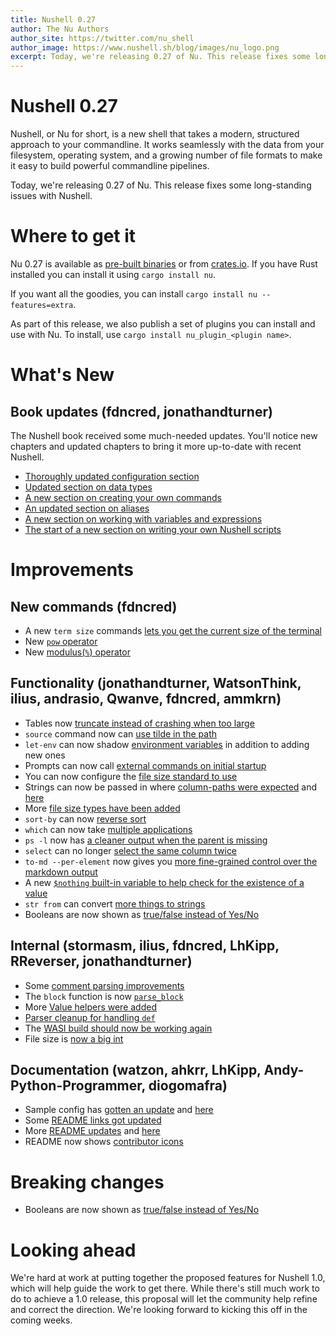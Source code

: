 ```yaml
---
title: Nushell 0.27
author: The Nu Authors
author_site: https://twitter.com/nu_shell
author_image: https://www.nushell.sh/blog/images/nu_logo.png
excerpt: Today, we're releasing 0.27 of Nu. This release fixes some long-standing issues with Nushell.
---
```


# Nushell 0.27

Nushell, or Nu for short, is a new shell that takes a modern, structured approach to your commandline. It works seamlessly with the data from your filesystem, operating system, and a growing number of file formats to make it easy to build powerful commandline pipelines.

Today, we're releasing 0.27 of Nu. This release fixes some long-standing issues with Nushell.

<!-- more -->

# Where to get it

Nu 0.27 is available as [pre-built binaries](https://github.com/nushell/nushell/releases/tag/0.27.0) or from [crates.io](https://crates.io/crates/nu). If you have Rust installed you can install it using `cargo install nu`.

If you want all the goodies, you can install `cargo install nu --features=extra`.

As part of this release, we also publish a set of plugins you can install and use with Nu. To install, use `cargo install nu_plugin_<plugin name>`.

# What's New

## Book updates (fdncred, jonathandturner)

The Nushell book received some much-needed updates. You'll notice new chapters and updated chapters to bring it more up-to-date with recent Nushell.

* [Thoroughly updated configuration section](https://www.nushell.sh/book/configuration.html)
* [Updated section on data types](https://www.nushell.sh/book/types_of_data.html)
* [A new section on creating your own commands](https://www.nushell.sh/book/custom_commands.html)
* [An updated section on aliases](https://www.nushell.sh/book/aliases.html)
* [A new section on working with variables and expressions](https://www.nushell.sh/book/variables_and_invocations.html)
* [The start of a new section on writing your own Nushell scripts](https://www.nushell.sh/book/scripts.html)

# Improvements

## New commands (fdncred)

* A new `term size` commands [lets you get the current size of the terminal](https://github.com/nushell/nushell/pull/3038)
* New [`pow` operator](https://github.com/nushell/nushell/pull/2976)
* New [modulus(`%`) operator](https://github.com/nushell/nushell/pull/2975)

## Functionality (jonathandturner, WatsonThink, ilius, andrasio, Qwanve, fdncred, ammkrn)

* Tables now [truncate instead of crashing when too large](https://github.com/nushell/nushell/pull/3061)
* `source` command now can [use tilde in the path](https://github.com/nushell/nushell/pull/3059)
* `let-env` can now shadow [environment variables](https://github.com/nushell/nushell/pull/3057) in addition to adding new ones
* Prompts can now call [external commands on initial startup](https://github.com/nushell/nushell/pull/3056)
* You can now configure the [file size standard to use](https://github.com/nushell/nushell/pull/3045)
* Strings can now be passed in where [column-paths were expected](https://github.com/nushell/nushell/pull/3048) and [here](https://github.com/nushell/nushell/pull/3016)
* More [file size types have been added](https://github.com/nushell/nushell/pull/3035)
* `sort-by` can now [reverse sort](https://github.com/nushell/nushell/pull/3025)
* `which` can now take [multiple applications](https://github.com/nushell/nushell/pull/3024)
* `ps -l` now has [a cleaner output when the parent is missing](https://github.com/nushell/nushell/pull/3015)
* `select` can no longer [select the same column twice](https://github.com/nushell/nushell/pull/3012)
* `to-md --per-element` now gives you [more fine-grained control over the markdown output](https://github.com/nushell/nushell/pull/2997)
* A new [`$nothing` built-in variable to help check for the existence of a value](https://github.com/nushell/nushell/pull/2995)
* `str from` can convert [more things to strings](https://github.com/nushell/nushell/pull/2977)
* Booleans are now shown as [true/false instead of Yes/No](https://github.com/nushell/nushell/pull/3043)

## Internal (stormasm, ilius, fdncred, LhKipp, RReverser, jonathandturner)

* Some [comment parsing improvements](https://github.com/nushell/nushell/pull/3053)
* The `block` function is now [`parse_block`](https://github.com/nushell/nushell/pull/3047)
* More [Value helpers were added](https://github.com/nushell/nushell/pull/3000)
* [Parser cleanup for handling `def`](https://github.com/nushell/nushell/pull/2986)
* The [WASI build should now be working again](https://github.com/nushell/nushell/pull/2983)
* File size is [now a big int](https://github.com/nushell/nushell/pull/2984)

## Documentation (watzon, ahkrr, LhKipp, Andy-Python-Programmer, diogomafra)

* Sample config has [gotten an update](https://github.com/nushell/nushell/pull/3060) and [here](https://github.com/nushell/nushell/pull/3031)
* Some [README links got updated](https://github.com/nushell/nushell/pull/3052)
* More [README updates](https://github.com/nushell/nushell/pull/3013) and [here](https://github.com/nushell/nushell/pull/2996)
* README now shows [contributor icons](https://github.com/nushell/nushell/pull/2993)

# Breaking changes

* Booleans are now shown as [true/false instead of Yes/No](https://github.com/nushell/nushell/pull/3043)

# Looking ahead

We're hard at work at putting together the proposed features for Nushell 1.0, which will help guide the work to get there. While there's still much work to do to achieve a 1.0 release, this proposal will let the community help refine and correct the direction. We're looking forward to kicking this off in the coming weeks.